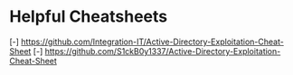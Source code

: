 # Helpful Cheatsheets
[-] https://github.com/Integration-IT/Active-Directory-Exploitation-Cheat-Sheet
[-] https://github.com/S1ckB0y1337/Active-Directory-Exploitation-Cheat-Sheet
